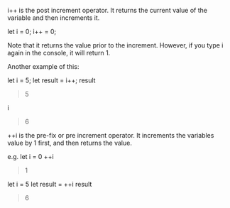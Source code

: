 
i++ is the post increment operator. It returns the current value of the variable and then increments it.

let i = 0;
i++ = 0;

Note that it returns the value prior to the increment. However, if you type i again in the console, it will return 1. 

Another example of this:

let i = 5;
let result = i++;
result 
> 5

i 
> 6



++i  is the pre-fix or pre increment operator. It increments the variables value by 1 first, and then returns the value. 

e.g. let i = 0
++i
> 1

let i = 5
let result  = ++i 
result 
> 6

